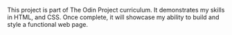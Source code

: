 This project is part of The Odin Project curriculum. It demonstrates my skills in HTML, and CSS. Once complete, it will showcase my ability to build and style a functional web page.

